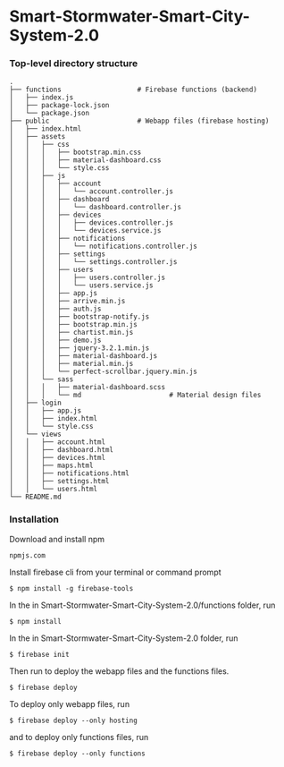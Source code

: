 # Smart-Stormwater-Smart-City-System-2.0

### Top-level directory structure
    .
    ├── functions                   # Firebase functions (backend)
    │   ├── index.js
    │   ├── package-lock.json
    │   └── package.json
    ├── public                      # Webapp files (firebase hosting)
    │   ├── index.html
    │   ├── assets
    │   │   ├── css
    │   │   │   ├── bootstrap.min.css
    │   │   │   ├── material-dashboard.css
    │   │   │   └── style.css
    │   │   ├── js
    │   │   │   ├── account
    │   │   │   │   └── account.controller.js
    │   │   │   ├── dashboard
    │   │   │   │   └── dashboard.controller.js
    │   │   │   ├── devices
    │   │   │   │   ├── devices.controller.js
    │   │   │   │   └── devices.service.js
    │   │   │   ├── notifications
    │   │   │   │   └── notifications.controller.js
    │   │   │   ├── settings
    │   │   │   │   └── settings.controller.js
    │   │   │   ├── users
    │   │   │   │   ├── users.controller.js    
    │   │   │   │   └── users.service.js
    │   │   │   ├── app.js
    │   │   │   ├── arrive.min.js
    │   │   │   ├── auth.js
    │   │   │   ├── bootstrap-notify.js
    │   │   │   ├── bootstrap.min.js
    │   │   │   ├── chartist.min.js
    │   │   │   ├── demo.js
    │   │   │   ├── jquery-3.2.1.min.js
    │   │   │   ├── material-dashboard.js
    │   │   │   ├── material.min.js
    │   │   │   └── perfect-scrollbar.jquery.min.js
    │   │   └── sass
    │   │   │   ├── material-dashboard.scss
    │   │   │   └── md                      # Material design files
    │   ├── login
    │   │   ├── app.js
    │   │   ├── index.html
    │   │   └── style.css
    │   └── views
    │   │   ├── account.html
    │   │   ├── dashboard.html
    │   │   ├── devices.html
    │   │   ├── maps.html
    │   │   ├── notifications.html
    │   │   ├── settings.html
    │   │   └── users.html
    └── README.md
    
### Installation

Download and install npm
```
npmjs.com
```
Install firebase cli from your terminal or command prompt
```
$ npm install -g firebase-tools
```
In the in Smart-Stormwater-Smart-City-System-2.0/functions folder, run
```
$ npm install
```
In the in Smart-Stormwater-Smart-City-System-2.0 folder, run
```
$ firebase init
```
Then run to deploy the webapp files and the functions files.
```
$ firebase deploy
```
To deploy only webapp files, run
```
$ firebase deploy --only hosting
```
and to deploy only functions files, run
```
$ firebase deploy --only functions
```

